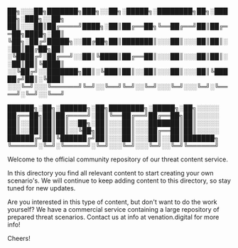 ██╗░░░██╗███████╗███╗░░██╗░█████╗░████████╗██╗░█████╗░███╗░░██╗
██║░░░██║██╔════╝████╗░██║██╔══██╗╚══██╔══╝██║██╔══██╗████╗░██║
╚██╗░██╔╝█████╗░░██╔██╗██║███████║░░░██║░░░██║██║░░██║██╔██╗██║
░╚████╔╝░██╔══╝░░██║╚████║██╔══██║░░░██║░░░██║██║░░██║██║╚████║
░░╚██╔╝░░███████╗██║░╚███║██║░░██║░░░██║░░░██║╚█████╔╝██║░╚███║
░░░╚═╝░░░╚══════╝╚═╝░░╚══╝╚═╝░░╚═╝░░░╚═╝░░░╚═╝░╚════╝░╚═╝░░╚══╝

██████╗░██╗░██████╗░██╗████████╗░█████╗░██╗░░░░░
██╔══██╗██║██╔════╝░██║╚══██╔══╝██╔══██╗██║░░░░░
██║░░██║██║██║░░██╗░██║░░░██║░░░███████║██║░░░░░
██║░░██║██║██║░░╚██╗██║░░░██║░░░██╔══██║██║░░░░░
██████╔╝██║╚██████╔╝██║░░░██║░░░██║░░██║███████╗
╚═════╝░╚═╝░╚═════╝░╚═╝░░░╚═╝░░░╚═╝░░╚═╝╚══════╝


Welcome to the official community repository of our threat content service.

In this directory you find all relevant content to start creating your own scenario's. We will continue to keep adding content to this directory, so stay tuned for new updates.

Are you interested in this type of content, but don't want to do the work yourself? We have a commercial service containing a large repository of prepared threat scenarios. Contact us at info at venation.digital for more info!


Cheers!
